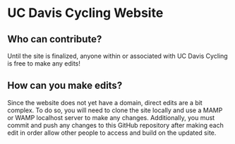 # UC Davis Cycling Website

## Who can contribute?
Until the site is finalized, anyone within or associated with UC Davis Cycling is free to make any edits!

## How can you make edits?
Since the website does not yet have a domain, direct edits are a bit complex. To do so, you will need to clone the site locally and use a MAMP or WAMP localhost server to make any changes. Additionally, you must commit and push any changes to this GitHub repository after making each edit in order allow other people to access and build on the updated site.

